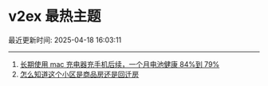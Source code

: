 # v2ex 最热主题

最近更新时间: 2025-04-18 16:03:11

--- 
1. [长期使用 mac 充电器充手机后续，一个月电池健康 84%到 79%](https://www.v2ex.com/t/1126347) 
2. [怎么知道这个小区是商品房还是回迁房](https://www.v2ex.com/t/1126350) 
